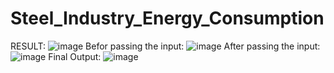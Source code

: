 # Steel_Industry_Energy_Consumption
RESULT:
![image](https://user-images.githubusercontent.com/93418572/162004055-b021064d-990a-4c2b-a20a-c174d2da01ec.png)
Befor passing the input:
![image](https://user-images.githubusercontent.com/93418572/162004171-a9c9de6a-d34a-4f1f-b89d-d4db9c12935d.png)
After passing the input:
![image](https://user-images.githubusercontent.com/93418572/162004357-bd9bdadb-b2e0-4edb-b21f-37df1872bc55.png)
Final Output:
![image](https://user-images.githubusercontent.com/93418572/162004841-2ea5aadd-dbca-4a14-a164-0c1958ba7031.png)
